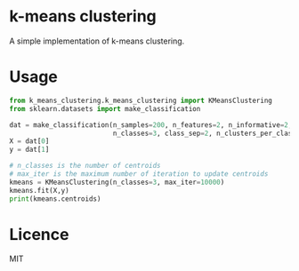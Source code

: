 # k-means clustering
A simple implementation of k-means clustering.

# Usage
```python
from k_means_clustering.k_means_clustering import KMeansClustering
from sklearn.datasets import make_classification

dat = make_classification(n_samples=200, n_features=2, n_informative=2, n_redundant=0, n_repeated=0, 
                          n_classes=3, class_sep=2, n_clusters_per_class=1, random_state=0)
X = dat[0]
y = dat[1]

# n_classes is the number of centroids
# max_iter is the maximum number of iteration to update centroids
kmeans = KMeansClustering(n_classes=3, max_iter=10000)
kmeans.fit(X,y)
print(kmeans.centroids)
```

# Licence
MIT
